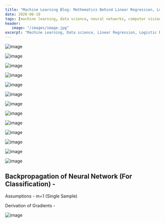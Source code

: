 ```yaml
---
title: "Machine Learning Blog: Mathematics Behind Linear Regression, Logistic Regression and Neural Networks"
date: 2020-06-10
tags: [machine learning, data science, neural networks, computer vision]
header:
   image: "/images/image.jpg"
excerpt: "Machine Learning, Data science, Linear Regression, Logistic Regression, Neural Networks"
---
```

![image](https://user-images.githubusercontent.com/55267125/85018684-3b332700-b18b-11ea-9802-ff226de267a6.png)

![image](https://user-images.githubusercontent.com/55267125/85018735-4ede8d80-b18b-11ea-9407-2aabf25e2c68.png)

![image](https://user-images.githubusercontent.com/55267125/85018820-6c135c00-b18b-11ea-8cfc-0e85eaf2905c.png)

![image](https://user-images.githubusercontent.com/55267125/85018903-906f3880-b18b-11ea-9703-2cfc17a7574f.png)

![image](https://user-images.githubusercontent.com/55267125/85018962-a8df5300-b18b-11ea-9b42-22651807d4a8.png)

![image](https://user-images.githubusercontent.com/55267125/85019032-bf85aa00-b18b-11ea-93e7-3dd4fe28315f.png)

![image](https://user-images.githubusercontent.com/55267125/85019061-cf9d8980-b18b-11ea-9148-50f71e364d74.png)

![image](https://user-images.githubusercontent.com/55267125/85019900-29eb1a00-b18d-11ea-9620-9975f439cc11.png)

![image](https://user-images.githubusercontent.com/55267125/85056952-b6153580-b1bd-11ea-933b-f692ba83d5fc.png)

![image](https://user-images.githubusercontent.com/55267125/85056991-c3cabb00-b1bd-11ea-9986-7539384c1720.png)

![image](https://user-images.githubusercontent.com/55267125/85057023-cdecb980-b1bd-11ea-88fe-4b3b7e80f709.png)

![image](https://user-images.githubusercontent.com/55267125/85057057-d8a74e80-b1bd-11ea-84c9-00a322402c63.png)

![image](https://user-images.githubusercontent.com/55267125/85058313-88c98700-b1bf-11ea-86b8-d535a86994fb.png)

## Backpropagation of Neural Network (For Classification) -

  Assumptions - m=1 (Single Sample)  

  Derivation of Gradients -

  ![image](https://user-images.githubusercontent.com/55267125/82945977-324f9b00-9fbb-11ea-8069-205e5c05b6d1.png)

